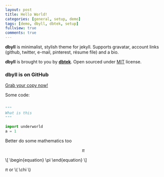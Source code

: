 ```yaml
---
layout: post
title: Hello World!
categories: [general, setup, demo]
tags: [demo, dbyll, dbtek, setup]
fullview: true
comments: true
---
```



**dbyll** is minimalist, stylish theme for jekyll. Supports gravatar, account links (github, twitter, e-mail, pinterest, résume file) and a bio.  

**dbyll** is brought to you by **[dbtek](http://ismaildemirbilek.com)**. Open sourced under [MIT](http://opensource.org/licenses/MIT) license.

### dbyll is on GitHub

<a class="btn btn-default" href="https://github.com/dbtek/dbyll">Grab your copy now!</a>

Some code:

```python

"""
What is this
"""

import underworld
a = 1
```


Better do some mathematics too

$$
    \pi
$$

\\[
\begin{equation}
\pi
\end{equation}
\\]

$\pi$ or \\( \chi \\)
